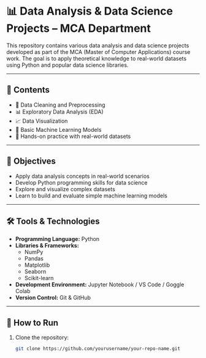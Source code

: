 # 📊 Data Analysis & Data Science Projects – MCA Department

This repository contains various data analysis and data science projects developed as part of the MCA (Master of Computer Applications) course work. The goal is to apply theoretical knowledge to real-world datasets using Python and popular data science libraries.

---

## 📁 Contents

- 🧹 Data Cleaning and Preprocessing
- 📊 Exploratory Data Analysis (EDA)
- 📈 Data Visualization
- 🤖 Basic Machine Learning Models
- 🧪 Hands-on practice with real-world datasets

---

## 🎯 Objectives

- Apply data analysis concepts in real-world scenarios
- Develop Python programming skills for data science
- Explore and visualize complex datasets
- Learn to build and evaluate simple machine learning models

---

## 🛠 Tools & Technologies

- **Programming Language:** Python
- **Libraries & Frameworks:**
  - NumPy
  - Pandas
  - Matplotlib
  - Seaborn
  - Scikit-learn
- **Development Environment:** Jupyter Notebook / VS Code / Goggle Colab
- **Version Control:** Git & GitHub

---

## 📌 How to Run

1. Clone the repository:
   ```bash
   git clone https://github.com/yourusername/your-repo-name.git
